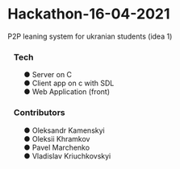 # Hackathon-16-04-2021
P2P leaning system for ukranian students (idea 1)

### &ensp; <b> Tech  </b>
&ensp;&ensp;&ensp;&ensp; ● Server on C <br/>
&ensp;&ensp;&ensp;&ensp; ● Client app on c with SDL <br/>
&ensp;&ensp;&ensp;&ensp; ● Web Application (front) <br/>

### &ensp; <b> Contributors  </b>
&ensp;&ensp;&ensp;&ensp; ● Oleksandr Kamenskyi <br/>
&ensp;&ensp;&ensp;&ensp; ● Oleksii Khramkov <br/>
&ensp;&ensp;&ensp;&ensp; ● Pavel Marchenko <br/>
&ensp;&ensp;&ensp;&ensp; ● Vladislav Kriuchkovskyi <br/>
